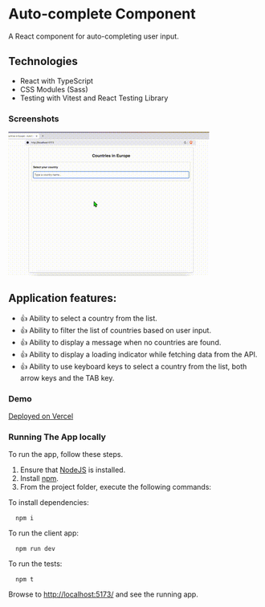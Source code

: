 # Auto-complete Component

A React component for auto-completing user input.

## Technologies

- React with TypeScript
- CSS Modules (Sass)
- Testing with Vitest and React Testing Library

### Screenshots

![screenshot](https://github.com/mihailgaberov/auto-complete-component/blob/main/public/demo.gif)

## Application features:

- :+1: Ability to select a country from the list.
- :+1: Ability to filter the list of countries based on user input.
- :+1: Ability to display a message when no countries are found.
- :+1: Ability to display a loading indicator while fetching data from the API.
- :+1: Ability to use keyboard keys to select a country from the list, both arrow keys and the TAB key.

### Demo

[Deployed on Vercel](https://auto-complete-component-nine.vercel.app/)

### Running The App locally

To run the app, follow these steps.

1. Ensure that [NodeJS](http://nodejs.org/) is installed.
2. Install [npm](https://www.npmjs.com/).
3. From the project folder, execute the following commands:

To install dependencies:

```shell
  npm i
```

To run the client app:

```shell
  npm run dev
```

To run the tests:

```shell
  npm t
```

Browse to [http://localhost:5173/](http://localhost:5173/) and see the running app.
